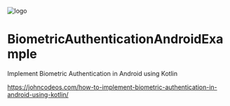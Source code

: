 ![logo](https://i.imgur.com/Dv73hCk.png)
# BiometricAuthenticationAndroidExample
Implement Biometric Authentication in Android using Kotlin

https://johncodeos.com/how-to-implement-biometric-authentication-in-android-using-kotlin/
